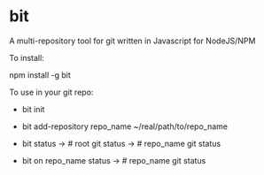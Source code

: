 bit
===

A multi-repository tool for git written in Javascript for NodeJS/NPM

To install:

npm install -g bit


To use in your git repo:

- bit init

- bit add-repository repo_name ~/real/path/to/repo_name

- bit status 
-> # root git status
-> # repo_name git status

- bit on repo_name status
-> # repo_name git status
